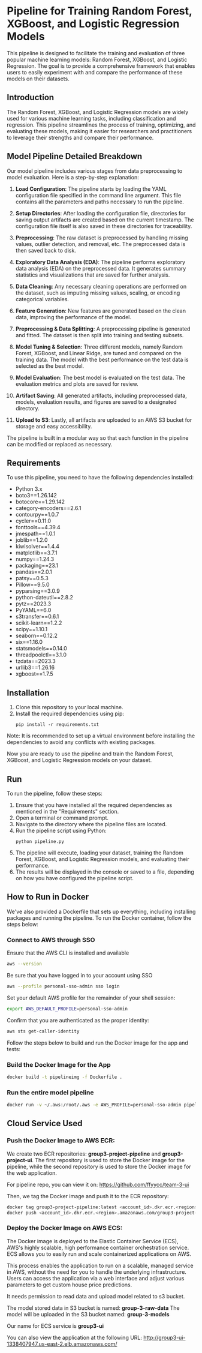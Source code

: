 # Pipeline for Training Random Forest, XGBoost, and Logistic Regression Models

This pipeline is designed to facilitate the training and evaluation of three popular machine learning models: Random Forest, XGBoost, and Logistic Regression. The goal is to provide a comprehensive framework that enables users to easily experiment with and compare the performance of these models on their datasets.

## Introduction

The Random Forest, XGBoost, and Logistic Regression models are widely used for various machine learning tasks, including classification and regression. This pipeline streamlines the process of training, optimizing, and evaluating these models, making it easier for researchers and practitioners to leverage their strengths and compare their performance.

## Model Pipeline Detailed Breakdown

Our model pipeline includes various stages from data preprocessing to model evaluation. Here is a step-by-step explanation:

1. **Load Configuration**: The pipeline starts by loading the YAML configuration file specified in the command line argument. This file contains all the parameters and paths necessary to run the pipeline.

2. **Setup Directories**: After loading the configuration file, directories for saving output artifacts are created based on the current timestamp. The configuration file itself is also saved in these directories for traceability.

3. **Preprocessing**: The raw dataset is preprocessed by handling missing values, outlier detection, and removal, etc. The preprocessed data is then saved back to disk.

4. **Exploratory Data Analysis (EDA)**: The pipeline performs exploratory data analysis (EDA) on the preprocessed data. It generates summary statistics and visualizations that are saved for further analysis.

5. **Data Cleaning**: Any necessary cleaning operations are performed on the dataset, such as imputing missing values, scaling, or encoding categorical variables.

6. **Feature Generation**: New features are generated based on the clean data, improving the performance of the model.

7. **Preprocessing & Data Splitting**: A preprocessing pipeline is generated and fitted. The dataset is then split into training and testing subsets.

8. **Model Tuning & Selection**: Three different models, namely Random Forest, XGBoost, and Linear Ridge, are tuned and compared on the training data. The model with the best performance on the test data is selected as the best model.

9. **Model Evaluation**: The best model is evaluated on the test data. The evaluation metrics and plots are saved for review.

10. **Artifact Saving**: All generated artifacts, including preprocessed data, models, evaluation results, and figures are saved to a designated directory.

11. **Upload to S3**: Lastly, all artifacts are uploaded to an AWS S3 bucket for storage and easy accessibility.

The pipeline is built in a modular way so that each function in the pipeline can be modified or replaced as necessary.

## Requirements

To use this pipeline, you need to have the following dependencies installed:
- Python 3.x
- boto3==1.26.142
- botocore==1.29.142
- category-encoders==2.6.1
- contourpy==1.0.7
- cycler==0.11.0
- fonttools==4.39.4
- jmespath==1.0.1
- joblib==1.2.0
- kiwisolver==1.4.4
- matplotlib==3.7.1
- numpy==1.24.3
- packaging==23.1
- pandas==2.0.1
- patsy==0.5.3
- Pillow==9.5.0
- pyparsing==3.0.9
- python-dateutil==2.8.2
- pytz==2023.3
- PyYAML==6.0
- s3transfer==0.6.1
- scikit-learn==1.2.2
- scipy==1.10.1
- seaborn==0.12.2
- six==1.16.0
- statsmodels==0.14.0
- threadpoolctl==3.1.0
- tzdata==2023.3
- urllib3==1.26.16
- xgboost==1.7.5

## Installation

1. Clone this repository to your local machine.
2. Install the required dependencies using pip:
   ```
   pip install -r requirements.txt
   ```

Note: It is recommended to set up a virtual environment before installing the dependencies to avoid any conflicts with existing packages.

Now you are ready to use the pipeline and train the Random Forest, XGBoost, and Logistic Regression models on your dataset.

## Run

To run the pipeline, follow these steps:

1. Ensure that you have installed all the required dependencies as mentioned in the "Requirements" section.
2. Open a terminal or command prompt.
3. Navigate to the directory where the pipeline files are located.
4. Run the pipeline script using Python:
   ```
   python pipeline.py
   ```
5. The pipeline will execute, loading your dataset, training the Random Forest, XGBoost, and Logistic Regression models, and evaluating their performance.
6. The results will be displayed in the console or saved to a file, depending on how you have configured the pipeline script.

## How to Run in Docker

We've also provided a Dockerfile that sets up everything, including installing packages and running the pipeline. To run the Docker container, follow the steps below:

### Connect to AWS through SSO

Ensure that the AWS CLI is installed and available

```bash
aws --version
```

Be sure that you have logged in to your account using SSO

```bash
aws --profile personal-sso-admin sso login
```

Set your default AWS profile for the remainder of your shell session:

```bash
export AWS_DEFAULT_PROFILE=personal-sso-admin
```

Confirm that you are authenticated as the proper identity:

```bash
aws sts get-caller-identity
```

Follow the steps below to build and run the Docker image for the app and tests:

### Build the Docker Image for the App

```bash
docker build -t pipelineimg -f Dockerfile . 
```

### Run the entire model pipeline

```bash
docker run -v ~/.aws:/root/.aws -e AWS_PROFILE=personal-sso-admin pipelineimg
```

## Cloud Service Used

### Push the Docker Image to AWS ECR:

We create two ECR repositories: **group3-project-pipeline** and **group3-project-ui**. The first repository is used to store the Docker image for the pipeline, while the second repository is used to store the Docker image for the web application. 

For pipeline repo, you can view it on:
https://github.com/ffyycc/team-3-ui

Then, we tag the Docker image and push it to the ECR repository:

```bash
docker tag group3-project-pipeline:latest <account_id>.dkr.ecr.<region>.amazonaws.com/group3-project-pipeline:latest
docker push <account_id>.dkr.ecr.<region>.amazonaws.com/group3-project-pipeline:latest
```

### Deploy the Docker Image on AWS ECS: 

The Docker image is deployed to the Elastic Container Service (ECS), AWS's highly scalable, high performance container orchestration service. ECS allows you to easily run and scale containerized applications on AWS.

This process enables the application to run on a scalable, managed service in AWS, without the need for you to handle the underlying infrastructure. Users can access the application via a web interface and adjust various parameters to get custom house price predictions.

It needs permission to read data and upload model related to s3 bucket. 

The model stored data in S3 bucket is named: **group-3-raw-data**
The model will be uploaded in the S3 bucket named: **group-3-models**

Our name for ECS service is **group3-ui**

You can also view the application at the following URL: http://group3-ui-1338407947.us-east-2.elb.amazonaws.com/

